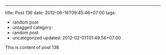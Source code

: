 ---
title: Post 136
date: 2012-06-16T09:45:46+07:00
tags:
  - random post
  - untagged
category:
  - random post
  - uncategorized
updated: 2012-02-01T01:49:56+07:00

This is content of post 136